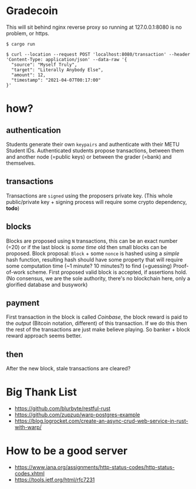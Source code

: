 # Gradecoin

This will sit behind nginx reverse proxy so running at 127.0.0.1:8080 is no problem, or https.

```
$ cargo run

$ curl --location --request POST 'localhost:8080/transaction' --header 'Content-Type: application/json' --data-raw '{
  "source": "Myself Truly",
  "target": "Literally Anybody Else",
  "amount": 12,
  "timestamp": "2021-04-07T00:17:00"
}'
```

# how?

## authentication
Students generate their own `keypairs` and authenticate with their METU Student IDs.
Authenticated students propose transactions, between them and another node (=public keys) or between the grader (=bank) and themselves.

## transactions
Transactions are `signed` using the proposers private key.
(This whole public/private key + signing process will require some crypto dependency, **todo**)

## blocks
Blocks are proposed using `N` transactions, this can be an exact number (=20) or if the last block is *some time* old then small blocks can be proposed.
Block proposal: `Block` + some `nonce` is hashed using a *simple* hash function, resulting hash should have some property that will require some computation time (~1 minute? 10 minutes?) to find (=guessing) Proof-of-work scheme.
First proposed valid block is accepted, if assertions hold.
(No consensus, we are the sole authority, there's no blockchain here, only a glorified database and busywork)

## payment
First transaction in the block is called *Coinbase*, the block reward is paid to the *output* (Bitcoin notation, different) of this transaction.
If we do this then the rest of the transactions are just make believe playing.
So banker + block reward approach seems better.

## then
After the new block, stale transactions are cleared?

# Big Thank List
- https://github.com/blurbyte/restful-rust
- https://github.com/zupzup/warp-postgres-example
- https://blog.logrocket.com/create-an-async-crud-web-service-in-rust-with-warp/

# How to be a good server
- https://www.iana.org/assignments/http-status-codes/http-status-codes.xhtml
- https://tools.ietf.org/html/rfc7231
